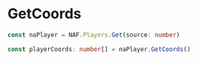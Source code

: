 # GetCoords

```ts
const naPlayer = NAF.Players.Get(source: number)

const playerCoords: number[] = naPlayer.GetCoords()
```
